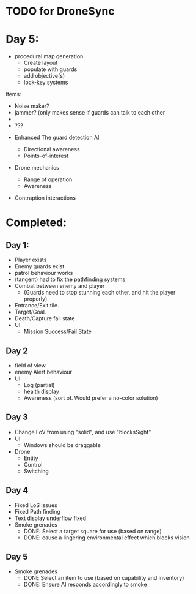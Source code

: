 TODO for DroneSync
===============

# Day 5:


* procedural map generation
  - Create layout
  - populate with guards
  - add objective(s)
  - lock-key systems

Items:
  - Noise maker?
  - jammer? (only makes sense if guards can talk to each other
  - 
  - ???

* Enhanced The guard detection AI 
  - Directional awareness
  - Points-of-interest

* Drone mechanics
  - Range of operation
  - Awareness
* Contraption interactions


# Completed:
## Day 1:
* Player exists
* Enemy guards exist
* patrol behaviour works
* (tangent) had to fix the pathfinding systems
* Combat between enemy and player 
  - (Guards need to stop stunning each other, and hit the player properly)
* Entrance/Exit tile.
* Target/Goal.
* Death/Capture fail state
* UI
  - Mission Success/Fail State

## Day 2
* field of view
* enemy Alert behaviour
* UI
  - Log (partial)
  - health display
  - Awareness (sort of. Would prefer a no-color solution)

## Day 3
* Change FoV from using "solid", and use "blocksSight"
* UI
  - Windows should be draggable
* Drone
  - Entity
  - Control
  - Switching

## Day 4
* Fixed LoS issues
* Fixed Path finding
* Text display underflow fixed
* Smoke grenades
  - DONE: Select a target square for use (based on range)
  - DONE: cause a lingering environmental effect which blocks vision

## Day 5
* Smoke grenades
    * DONE Select an item to use (based on capability and inventory)
    * DONE: Ensure AI responds accordingly to smoke
